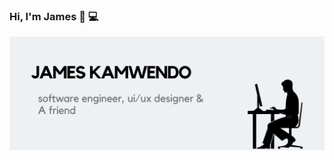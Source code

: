 ### Hi, I'm James 👋 💻

<!--![](https://github.com/James-kamwendo/James-kamwendo/blob/main/James%20Kamwendo%20(1).png)-->
![](https://github.com/James-kamwendo/James-kamwendo/blob/main/James%20Kamwendo.png)

<!--
So passionate about using technology for social good to elevate mankind and its community. What I enjoy working with: JavaScript (including frameworks like ReactJS, VueJs), Php Native, Laravel, Python, UI/UX Design, among others. 
-->

<!--
## Skills

- **Languages:** [JavaScript, Typescript, Node.js, Dart, HTML, CSS, Python, PHP]
- **Frameworks:** [VueJs, NextJs, Nuxt3 Laravel, React, React Native, Django, Flutter]
- **Databases:** [Mysql, Postgrest, Firebase, Appwrite, MongoDB, SQLITE]
- **Tools & Technologies:** [Git, Github, Docker, Android Studio, Adobe Suite(Photoshop, XD, InDesign, Illustrator)]

## 🌐 My Projects

Happy to share this OpenCart Fakestore project I worked on. It's not that complicated or breathtaking 😶‍🌫️ or maybe it is😜. Anyways, I just wanted to say hello world by using very basic JavaScript to work with a simple API 😄 as simple as it is, you probably might know already or have better ways to do it, but sharing is fun 🔃.

### OpenCart Store - Fake Online Store

OpenCart Fakestore is a fictional online store that simply demonstrates how to work with an API, it has features like adding, removing a products or products to a cart, calculating the products costs, viewing product details e.t.c by utilising the fakestore API, JavaScript to handle the logic, HTML and CSS for the UI.

- Demo Link: [OpenCart Store](https://opencart-fakestore.000webhostapp.com/)
- Github Repo: [OpenCart Store](https://github.com/James-kamwendo/opencart)

![OpenCart Store](https://github.com/James-kamwendo/opencart/blob/master/opencart-fs.gif)

### Dark theme mode in NextJs
It will be a lie to say everyone likes bright staff, abit dim or darkness is convenient for others who are trying to use your system. here is how you can add dark/light mode or theme in [Next Js]. The set up is simple, follow through the steps below.

- Demo: 
![DarkMode](https://github.com/James-kamwendo/James-kamwendo/assets/104228554/01f6982f-77b5-48ee-bf73-39033affdeed)
- Github Repo: [Dark Theme](https://github.com/James-kamwendo/dark-mode)

or website [Seamnex](https://seamnex.rf.gd)
-->

<!--
## Find Me Around The Web 🌐
- Feel free to reach out to me by email [James](jameskamwendo226@gmail.com)
- connect with me on [LinkedIn](https://linkedin.com/in/james-kamwendo).
-->

<!--
<--![Anurag's GitHub stats](https://github-readme-stats.vercel.app/api?username=James-kamwendo&show_icons=true&bg_color=00000000)
**James-kamwendo/James-kamwendo** is a ✨ _special_ ✨ repository because its `README.md` (this file) appears on your GitHub profile.

Here are some ideas to get you started:

- 🔭 I’m currently working on ...
- 🌱 I’m currently learning ...
- 👯 I’m looking to collaborate on ...
- 🤔 I’m looking for help with ...
- 💬 Ask me about ...
- 📫 How to reach me: ...
- 😄 Pronouns: ...
- ⚡ Fun fact: ...
-->
